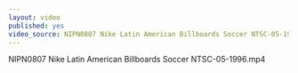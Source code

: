 ```yaml
---
layout: video
published: yes
video_source: NIPN0807 Nike Latin American Billboards Soccer NTSC-05-1996.mp4
---
```

NIPN0807 Nike Latin American Billboards Soccer NTSC-05-1996.mp4
